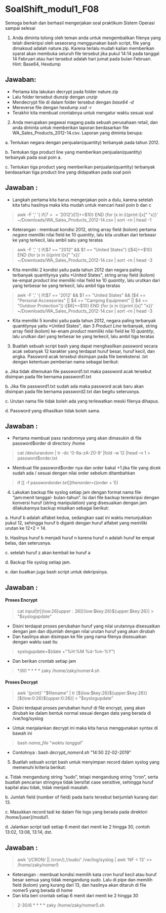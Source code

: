 # SoalShift_modul1_F08
Semoga berkah dan berhasil mengerjakan soal praktikum Sistem Operasi sampai selesai


1. Anda diminta tolong oleh teman anda untuk mengembalikan filenya yang telah dienkripsi oleh seseorang menggunakan bash script, file yang dimaksud adalah nature.zip. Karena terlalu mudah kalian memberikan syarat akan membuka seluruh file tersebut jika pukul 14:14 pada tanggal 14 Februari atau hari tersebut adalah hari jumat pada bulan Februari. Hint: Base64, Hexdump

<h2>Jawaban:</h2>

- Pertama kita lakukan decrypt pada folder nature.zip
- Lalu folder tersebut diunzip dengan *unzip*
- Mendecrypt file di dalam folder tersebut dengan *base64 -d*
- Mereverse file dengan hexdump *xxd -r*
- Terakhir kita membuat crontabnya untuk mengatur waktu sesuai soal

2. Anda merupakan pegawai magang pada sebuah perusahaan retail, dan anda diminta untuk memberikan laporan berdasarkan file WA_Sales_Products_2012-14.csv. Laporan yang diminta berupa:

a. Tentukan negara dengan penjualan(quantity) terbanyak pada tahun 2012.

b. Tentukan tiga product line yang memberikan penjualan(quantity) terbanyak pada soal poin a.

c. Tentukan tiga product yang memberikan penjualan(quantity) terbanyak berdasarkan tiga product line yang didapatkan pada soal poin

<h2>Jawaban :</h2>

- Langkah pertama kita harus mengerjakan poin a dulu, karena setelah kita tahu hasilnya maka kita mudah untuk mencari hasil poin b dan c
> awk -F ',' '{ if($7 == '2012') i[$1]+=$10} END {for (x in i){print i[x]" "x}}' ~/Downloads/WA_Sales_Products_2012-14.csv | sort -rn | head -1
- Keterangan : membuat kondisi 2012, string array field (kolom) pertama *negara* memiliki nilai field ke 10 *quantity*, lalu kita urutkan dari terbeasr ke yang terkecil, lalu ambil satu yang teratas
> awk -F ',' '{ if($7 == "2012" && $1 == "United States") i[$4]+=$10} END {for (x in i){print i[x]" "x}}' ~/Downloads/WA_Sales_Products_2012-14.csv | sort -rn | head -3
- Kita memiliki 2 kondisi yaitu pada tahun 2012 dan negara paling terbanyak quantitynya yaitu *United States", string array field (kolom) ke-empat *product line* memiliki nilai field ke 10 *quantity*, lalu urutkan dari yang terbesar ke yang terkecil, lalu ambil tiga teratas
> awk -F ',' '{ if($7 == '2012' && $1 == "United States" && ($4 == "Personal Accessories" || $4 == "Camping Equipment" || $4 == "Outdoor Protection")) i[$6]+=$10} END {for (x in i){print i[x]" "x}}' ~/Downloads/WA_Sales_Products_2012-14.csv | sort -rn | head -3
- Kita memiliki 5 kondisi yaitu pada tahun 2012, negara paling terbanyak quantitynya yaitu *United States", dan 3 *Product Line* terbanyak, string array field (kolom) ke-enam *product* memiliki nilai field ke 10 *quantity*, lalu urutkan dari yang terbesar ke yang terkecil, lalu ambil tiga teratas

3. Buatlah sebuah script bash yang dapat menghasilkan password secara acak sebanyak 12 karakter yang terdapat huruf besar, huruf kecil, dan angka. Password acak tersebut disimpan pada file berekstensi .txt dengan ketentuan pemberian nama sebagai berikut:

a. Jika tidak ditemukan file password1.txt maka password acak tersebut disimpan pada file bernama password1.txt

b. Jika file password1.txt sudah ada maka password acak baru akan disimpan pada file bernama password2.txt dan begitu seterusnya.

c. Urutan nama file tidak boleh ada yang terlewatkan meski filenya dihapus.

d. Password yang dihasilkan tidak boleh sama.

<h2>Jawaban :</h2>

- Pertama membuat pass randomnya yang akan dimasukin di file password$order di directory /home
> cat /dev/urandom | tr -dc '0-9a-zA-Z0-9' |fold -w 12 |head -n 1 > password$order.txt
- Membuat file password$order nya dan order bakal +1 jika file yang dicek sudah ada / sesuai dengan nilai order sebelum ditambahkan
> if [[ -f password$order.txt ]] then order=$((order + 1))

4. Lakukan backup file syslog setiap jam dengan format nama file “jam:menit tanggal- bulan-tahun”. Isi dari file backup terenkripsi dengan konversi huruf (string manipulation) yang disesuaikan dengan jam dilakukannya backup misalkan sebagai berikut:

a. Huruf b adalah alfabet kedua, sedangkan saat ini waktu menunjukkan pukul 12, sehingga huruf b diganti dengan huruf alfabet yang memiliki urutan ke 12+2 = 14.

b. Hasilnya huruf b menjadi huruf n karena huruf n adalah huruf ke empat belas, dan seterusnya.

c. setelah huruf z akan kembali ke huruf a

d. Backup file syslog setiap jam.

e. dan buatkan juga bash script untuk dekripsinya.

<h2>Jawaban :</h2>

<h4>Proses Encrypt</h4>

> cat $input | tr [${low:26}${upper:26}] [${low:$key:26}${upper:$key:26}] > "$syslogupdate"
- Disini terdapat proses perubahan huruf yang nilai urutannya disesuaikan dengan jam dan dijumlah dengan nilai urutan huruf yang akan dirubah
- Dan hasilnya akan disimpan ke file yang nama filenya disesuaikan dengan waktu saat itu
> syslogupdate=$(date +"%H:%M %d-%m-%Y")
- Dan berikan crontab setiap jam
> */60 * * * * zaky /home/zaky/nomer4.sh

<h4>Proses Decrypt</h4>

> awk '{print}' "$filename" | tr [${low:$key:26}${upper:$key:26}] [${low:0:26}${upper:0:26}] > "$syslogupdate"
- Disini terdapat proses perubahan huruf di file encrypt, yang akan dirubah ke dalam bentuk normal sesuai dengan data yang berada di /var/log/syslog

- Untuk menjalankan decrypt ini maka kita harus menggunakan syntax di bawah ini
> bash *nama_file* "*waktu tanggal*"
- Contohnya : bash *decrypt_nomer4.sh* "14:50 22-02-2019"

5. Buatlah sebuah script bash untuk menyimpan record dalam syslog yang memenuhi kriteria berikut:

a. Tidak mengandung string “sudo”, tetapi mengandung string “cron”, serta buatlah pencarian stringnya tidak bersifat case sensitive, sehingga huruf kapital atau tidak, tidak menjadi masalah.

b. Jumlah field (number of field) pada baris tersebut berjumlah kurang dari 13.

c. Masukkan record tadi ke dalam file logs yang berada pada direktori /home/[user]/modul1.

d. Jalankan script tadi setiap 6 menit dari menit ke 2 hingga 30, contoh 13:02, 13:08, 13:14, dst.

<h2>Jawaban :</h2>

> awk '(/CRON/ || /cron/),!/sudo/' /var/log/syslog | awk 'NF < 13' >> /home/zaky/nomer5
- Keterangan : membuat kondisi memilih kata *cron* huruf kecil atau huruf besar semua yang tidak mengandung *sudo*. Lalu di pipe dan memilih field (kolom) yang kurang dari 13, dan hasilnya akan ditaruh di file nomer5 yang berada di home
- Dan kita beri crontab setiap 6 menit dari menit ke 2 hingga 30
> 2-30/6 * * * * zaky /home/zaky/nomer5.sh
